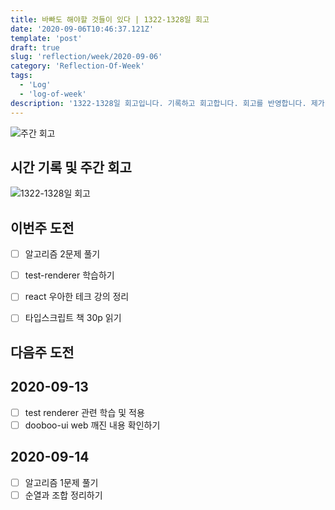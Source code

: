 ```yaml
---
title: 바빠도 해야할 것들이 있다 | 1322-1328일 회고
date: '2020-09-06T10:46:37.121Z'
template: 'post'
draft: true
slug: 'reflection/week/2020-09-06'
category: 'Reflection-Of-Week'
tags:
  - 'Log'
  - 'log-of-week'
description: '1322-1328일 회고입니다. 기록하고 회고합니다. 회고를 반영합니다. 제가 자라는 방식입니다.'
---
```

![주간 회고](https://imgur.com/PwMHNaY.png)



## 시간 기록 및 주간 회고 

![1322-1328일 회고](https://imgur.com/xqFB0Y2.png)


## 이번주 도전
- [ ] 알고리즘 2문제 풀기 
- [ ] test-renderer 학습하기 
- [ ] react 우아한 테크 강의 정리 
- [ ] 타입스크립트 책 30p 읽기 


## 다음주 도전

## 2020-09-13
- [ ] test renderer 관련 학습 및 적용 
- [ ] dooboo-ui web 깨진 내용 확인하기 

## 2020-09-14 
- [ ] 알고리즘 1문제 풀기 
- [ ] 순열과 조합 정리하기 
